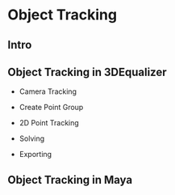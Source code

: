 # Object Tracking

## Intro

## Object Tracking in 3DEqualizer

- Camera Tracking

- Create Point Group

- 2D Point Tracking

- Solving

- Exporting

## Object Tracking in Maya
